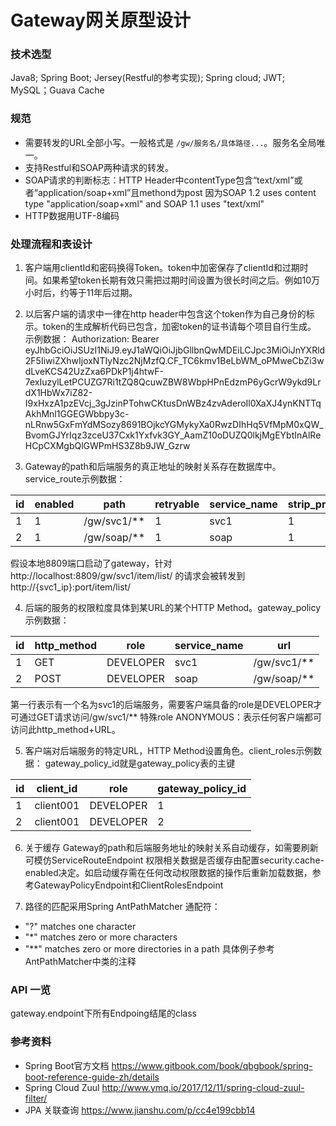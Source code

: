 # Gateway网关原型设计

### 技术选型
Java8; Spring Boot; Jersey(Restful的参考实现); Spring cloud; JWT; MySQL；Guava Cache

### 规范
- 需要转发的URL全部小写。一般格式是 `/gw/服务名/具体路径...`。服务名全局唯一。
- 支持Restful和SOAP两种请求的转发。
- SOAP请求的判断标志：HTTP Header中contentType包含“text/xml”或者“application/soap+xml”且methond为post
  因为SOAP 1.2 uses content type "application/soap+xml" and SOAP 1.1 uses "text/xml"
- HTTP数据用UTF-8编码

### 处理流程和表设计
1. 客户端用clientId和密码换得Token。token中加密保存了clientId和过期时间。如果希望token长期有效只需把过期时间设置为很长时间之后。例如10万小时后，约等于11年后过期。

2. 以后客户端的请求中一律在http header中包含这个token作为自己身份的标示。token的生成解析代码已包含，加密token的证书请每个项目自行生成。
示例数据：
Authorization: Bearer eyJhbGciOiJSUzI1NiJ9.eyJ1aWQiOiJjbGllbnQwMDEiLCJpc3MiOiJnYXRld2F5IiwiZXhwIjoxNTIyNzc2NjMzfQ.CF_TC6kmv1BeLbWM_oPMweCbZi3wdLveKCS42UzZxa6PDkP1j4htwF-7exIuzylLetPCUZG7Ri1tZQ8QcuwZBW8WbpHPnEdzmP6yGcrW9ykd9LrdX1HbWx7iZ82-I9xHxzA1pzEVcj_3gJzinPTohwCKtusDnWBz4zvAderoIl0XaXJ4ynKNTTqAkhMnl1GGEGWbbpy3c-nLRnw5GxFmYdMSozy8691BOjkcYGMykyXa0RwzDIhHq5VfMpM0xQW_BvomGJYrIqz3zceU37Cxk1Yxfvk3GY_AamZ10oDUZQ0lkjMgEYbtInAlReHCpCXMgbQlGWPmHS3Z8b9JW_Gzrw

3. Gateway的path和后端服务的真正地址的映射关系存在数据库中。 service_route示例数据：

| id  | enabled | path        | retryable | service_name | strip_prefix | url                   |
|-----|---------|-------------|-----------|--------------|--------------|-----------------------|
| 1   | 1       | /gw/svc1/** | 1         | svc1         | 1            | http://{svc1_ip}:port |
| 2   | 1       | /gw/soap/** | 1         | soap         | 1            | http://{soap_ip}:port |

假设本地8809端口启动了gateway，针对 http://localhost:8809/gw/svc1/item/list/ 的请求会被转发到 http://{svc1_ip}:port/item/list/


4. 后端的服务的权限粒度具体到某URL的某个HTTP Method。gateway_policy示例数据：

| id  | http_method | role      | service_name | url         |
|-----|-------------|-----------|--------------|-------------|
| 1   | GET         | DEVELOPER | svc1         | /gw/svc1/** |
| 2   | POST        | DEVELOPER | soap         | /gw/soap/** |

第一行表示有一个名为svc1的后端服务，需要客户端具备的role是DEVELOPER才可通过GET请求访问/gw/svc1/**
特殊role ANONYMOUS：表示任何客户端都可访问此http_method+URL。

5. ​客户端对后端服务的特定URL，HTTP Method设置角色。client_roles示例数据： gateway_policy_id就是gateway_policy表的主键

| id  | client_id | role      | gateway_policy_id |
|-----|-----------|-----------|-------------------|
| 1   | client001 | DEVELOPER | 1                 |
| 2   | client001 | DEVELOPER | 2                 |

6. 关于缓存
Gateway的path和后端服务地址的映射关系自动缓存，如需要刷新可模仿ServiceRouteEndpoint
权限相关数据是否缓存由配置security.cache-enabled决定。如启动缓存需在任何改动权限数据的操作后重新加载数据，参考GatewayPolicyEndpoint和ClientRolesEndpoint

7. 路径的匹配采用Spring AntPathMatcher
通配符：
- "?" matches one character
- "*" matches zero or more characters
- "**" matches zero or more directories in a path
具体例子参考AntPathMatcher中类的注释

### API 一览
gateway.endpoint下所有Endpoing结尾的class


### 参考资料
- Spring Boot官方文档 https://www.gitbook.com/book/qbgbook/spring-boot-reference-guide-zh/details
- Spring Cloud Zuul http://www.ymq.io/2017/12/11/spring-cloud-zuul-filter/
- JPA 关联查询 https://www.jianshu.com/p/cc4e199cbb14


